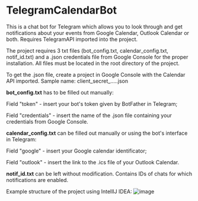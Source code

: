 # TelegramCalendarBot
This is a chat bot for Telegram which allows you to look through and get notifications about your events from Google Calendar, Outlook Calendar or both.
Requires TelegramAPI imported into the project.

The project requires 3 txt files (bot_config.txt, calendar_config.txt, notif_id.txt) and a .json credentials file from Google Console for the proper installation. All files must be located in the root directory of the project.

To get the .json file, create a project in Google Console with the Calendar API imported. Sample name: client_secret_.....json

**bot_config.txt** has to be filled out manually:

  Field "token" - insert your bot's token given by BotFather in Telegram;
 
  Field "credentials" - insert the name of the .json file containing your credentials from Google Console.
  
**calendar_config.txt** can be filled out manually or using the bot's interface in Telegram:

  Field "google" - insert your Google calendar identificator;
  
  Field "outlook" - insert the link to the .ics file of your Outlook Calendar.

**notif_id.txt** can be left without modification. Contains IDs of chats for which notifications are enabled.

Example structure of the project using IntellIJ IDEA:
![image](https://github.com/Mugnetix/TelegramEventBot/assets/72915157/21d7fcf6-faf8-4b11-87fe-af9fbde7dece)


